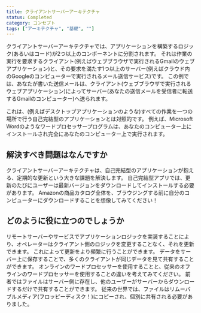 ```yaml
---
title: クライアントサーバーアーキテクチャ
status: Completed
category: コンセプト
tags: ["アーキテクチャ", "基礎", ""]
---
```


クライアントサーバーアーキテクチャでは、アプリケーションを構築するロジック(あるいはコード)が2つ以上のコンポーネントに分割されます。
それは作業の実行を要求するクライアント(例えばウェブブラウザで実行されるGmailのウェブアプリケーション)と、その要求を満たす1つ以上のサーバー(例えばクラウド内のGoogleのコンピューターで実行されるメール送信サービス)です。
この例では、あなたが書いた送信メールは、クライアント(ウェブブラウザで実行されるウェブアプリケーション)によってサーバー(あなたの送信メールを受信者に転送するGmailのコンピューター)へ送られます。

これは、(例えばデスクトップアプリケーションのような)すべての作業を一つの場所で行う自己完結型のアプリケーションとは対照的です。
例えば、Microsoft Wordのようなワードプロセッサープログラムは、あなたのコンピューター上にインストールされ完全にあなたのコンピューター上で実行されます。

## 解決すべき問題はなんですか

クライアントサーバーアーキテクチャは、自己完結型のアプリケーションが抱える、定期的な更新という大きな課題を解決します。
自己完結型アプリでは、更新のたびにユーザーは最新バージョンをダウンロードしてインストールする必要があります。
Amazonの商品カタログ全体を、ブラウジングする前に自分のコンピューターにダウンロードすることを想像してみてください！

## どのように役に立つのでしょうか

リモートサーバーやサービスでアプリケーションロジックを実装することにより、オペレーターはクライアント側のロジックを変更することなく、それを更新できます。
これによって更新をより頻繁に行うことができます。
データをサーバー上に保存することで、多くのクライアントが同じデータを見て共有することができます。
オンラインのワードプロセッサーを使用することと、従来のオフラインのワードプロセッサーを使用することの違いを考えてみてください。
前者ではファイルはサーバー側に存在し、他のユーザーがサーバーからダウンロードするだけで共有することができます。
従来の世界では、ファイルはリムーバブルメディア(フロッピーディスク！)にコピーされ、個別に共有される必要がありました。

